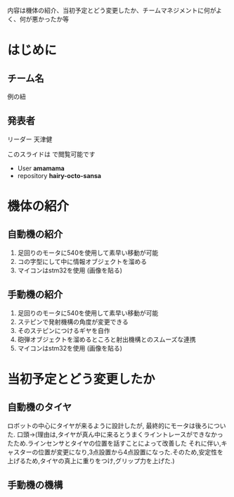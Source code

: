 内容は機体の紹介、当初予定とどう変更したか、チームマネジメントに何がよく、何が悪かったか等

はじめに
========
## チーム名
<span>例の紐</span>
## 発表者
リーダー 天津健

このスライドは[]()
で閲覧可能です
- User **amamama**
- repository **hairy-octo-sansa**

機体の紹介
==========
## 自動機の紹介
1. 足回りのモータに540を使用して素早い移動が可能
2. コの字型にして中に情報オブジェクトを溜める
3. マイコンはstm32を使用
(画像を貼る)

## 手動機の紹介
1. 足回りのモータに540を使用して素早い移動が可能
2. ステピンで発射機構の角度が変更できる
3. そのステピンにつけるギヤを自作
4. 砲弾オブジェクトを溜めるところと射出機構とのスムーズな連携
5. マイコンはstm32を使用
(画像を貼る)

当初予定とどう変更したか
========================
## 自動機のタイヤ
ロボットの中心にタイヤが来るように設計したが, 最終的にモータは後ろについた.
口頭→(理由は,タイヤが真ん中に来るとうまくライントレースができなかったため.ラインセンサとタイヤの位置を話すことによって改善した
それに伴い,キャスターの位置が変更になり,3点設置から4点設置になった.そのため,安定性を上げるため,タイヤの真上に重りをつけ,グリップ力を上げた.)

## 手動機の機構
